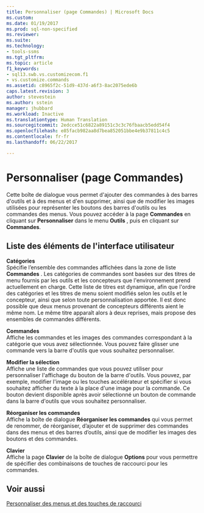 ```yaml
---
title: Personnaliser (page Commandes) | Microsoft Docs
ms.custom: 
ms.date: 01/19/2017
ms.prod: sql-non-specified
ms.reviewer: 
ms.suite: 
ms.technology:
- tools-ssms
ms.tgt_pltfrm: 
ms.topic: article
f1_keywords:
- sql13.swb.vs.customizecom.f1
- vs.customize.commands
ms.assetid: c8965f2c-51d9-437d-a6f3-8ac2075ede6b
caps.latest.revision: 3
author: stevestein
ms.author: sstein
manager: jhubbard
ms.workload: Inactive
ms.translationtype: Human Translation
ms.sourcegitcommit: 2edcce51c6822a89151c3c3c76fbaacb5edd54f4
ms.openlocfilehash: e85facb982aa8d7bea852051bbe4e9b37811c4c5
ms.contentlocale: fr-fr
ms.lasthandoff: 06/22/2017

---
```

# <a name="customize-commands-page"></a>Personnaliser (page Commandes)
Cette boîte de dialogue vous permet d'ajouter des commandes à des barres d'outils et à des menus et d'en supprimer, ainsi que de modifier les images utilisées pour représenter les boutons des barres d'outils ou les commandes des menus. Vous pouvez accéder à la page **Commandes** en cliquant sur **Personnaliser** dans le menu **Outils** , puis en cliquant sur **Commandes**.  
  
## <a name="uielement-list"></a>Liste des éléments de l'interface utilisateur  
**Catégories**  
Spécifie l’ensemble des commandes affichées dans la zone de liste **Commandes** . Les catégories de commandes sont basées sur des titres de menu fournis par les outils et les concepteurs que l'environnement prend actuellement en charge. Cette liste de titres est dynamique, afin que l'ordre des catégories et les titres de menu soient modifiés selon les outils et le concepteur, ainsi que selon toute personnalisation apportée. Il est donc possible que deux menus provenant de concepteurs différents aient le même nom. Le même titre apparaît alors à deux reprises, mais propose des ensembles de commandes différents.  
  
**Commandes**  
Affiche les commandes et les images des commandes correspondant à la catégorie que vous avez sélectionnée. Vous pouvez faire glisser une commande vers la barre d'outils que vous souhaitez personnaliser.  
  
**Modifier la sélection**  
Affiche une liste de commandes que vous pouvez utiliser pour personnaliser l'affichage du bouton de la barre d'outils. Vous pouvez, par exemple, modifier l'image ou les touches accélérateur et spécifier si vous souhaitez afficher du texte à la place d'une image pour la commande. Ce bouton devient disponible après avoir sélectionné un bouton de commande dans la barre d'outils que vous souhaitez personnaliser.  
  
**Réorganiser les commandes**  
Affiche la boîte de dialogue **Réorganiser les commandes** qui vous permet de renommer, de réorganiser, d’ajouter et de supprimer des commandes dans des menus et des barres d’outils, ainsi que de modifier les images des boutons et des commandes.  
  
**Clavier**  
Affiche la page **Clavier** de la boîte de dialogue **Options** pour vous permettre de spécifier des combinaisons de touches de raccourci pour les commandes.  
  
## <a name="see-also"></a>Voir aussi  
[Personnaliser des menus et des touches de raccourci](../../ssms/customize-menus-and-shortcut-keys.md)  
  

